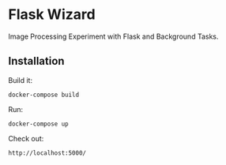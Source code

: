 # Flask Wizard

Image Processing Experiment with Flask and Background Tasks.

## Installation

Build it:

```
docker-compose build
```

Run:

```
docker-compose up
```

Check out:

```
http://localhost:5000/
```